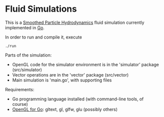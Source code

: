 Fluid Simulations
=========

This is a [Smoothed Particle Hydrodynamics](http://en.wikipedia.org/wiki/Smoothed_particle_hydrodynamics) fluid simulation currently implemented in [Go](http://golang.org).

In order to run and compile it, execute

    ./run

Parts of the simulation:
  * OpenGL code for the simulator environment is in the 'simulator' package (src/simulator)
  * Vector operations are in the 'vector' package (src/vector)
  * Main simulation is 'main.go', with supporting files

Requirements:
  * Go programming language installed (with command-line tools, of course)
  * [OpenGL for Go](https://github.com/go-gl): gltext, gl, glfw, glu (possibly others)
